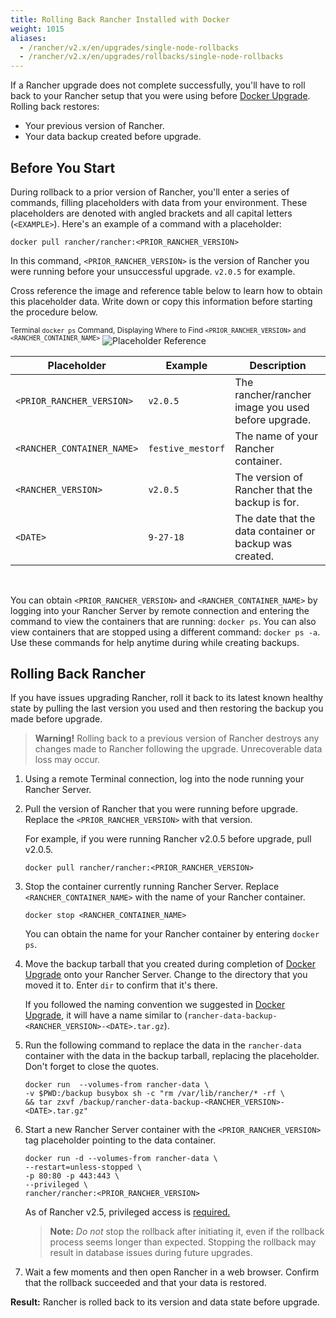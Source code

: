 ```yaml
---
title: Rolling Back Rancher Installed with Docker
weight: 1015
aliases:
  - /rancher/v2.x/en/upgrades/single-node-rollbacks
  - /rancher/v2.x/en/upgrades/rollbacks/single-node-rollbacks
---
```


If a Rancher upgrade does not complete successfully, you'll have to roll back to your Rancher setup that you were using before [Docker Upgrade]({{<baseurl>}}/rancher/v2.x/en/upgrades/upgrades/single-node-upgrade). Rolling back restores:

- Your previous version of Rancher.
- Your data backup created before upgrade.

## Before You Start

During rollback to a prior version of Rancher, you'll enter a series of commands, filling placeholders with data from your environment. These placeholders are denoted with angled brackets and all capital letters (`<EXAMPLE>`). Here's an example of a command with a placeholder:

```
docker pull rancher/rancher:<PRIOR_RANCHER_VERSION>
```

In this command, `<PRIOR_RANCHER_VERSION>` is the version of Rancher you were running before your unsuccessful upgrade. `v2.0.5` for example.

Cross reference the image and reference table below to learn how to obtain this placeholder data. Write down or copy this information before starting the procedure below.

<sup>Terminal `docker ps` Command, Displaying Where to Find `<PRIOR_RANCHER_VERSION>` and `<RANCHER_CONTAINER_NAME>`</sup>
![Placeholder Reference]({{<baseurl>}}/img/rancher/placeholder-ref-2.png)

| Placeholder                | Example                    | Description                                             |
| -------------------------- | -------------------------- | ------------------------------------------------------- |
| `<PRIOR_RANCHER_VERSION>`  | `v2.0.5`                   | The rancher/rancher image you used before upgrade.      |
| `<RANCHER_CONTAINER_NAME>` | `festive_mestorf`          | The name of your Rancher container.                     |
| `<RANCHER_VERSION>`        | `v2.0.5`                   | The version of Rancher that the backup is for.          |
| `<DATE>`                   | `9-27-18`                  | The date that the data container or backup was created. |
<br/>

You can obtain `<PRIOR_RANCHER_VERSION>` and `<RANCHER_CONTAINER_NAME>` by logging into your Rancher Server by remote connection and entering the command to view the containers that are running: `docker ps`. You can also view containers that are stopped using a different command: `docker ps -a`. Use these commands for help anytime during while creating backups.

## Rolling Back Rancher

If you have issues upgrading Rancher, roll it back to its latest known healthy state by pulling the last version you used and then restoring the backup you made before upgrade.

>**Warning!** Rolling back to a previous version of Rancher destroys any changes made to Rancher following the upgrade. Unrecoverable data loss may occur.

1. Using a remote Terminal connection, log into the node running your Rancher Server.

1. Pull the version of Rancher that you were running before upgrade. Replace the `<PRIOR_RANCHER_VERSION>` with that version.

    For example, if you were running Rancher v2.0.5 before upgrade, pull v2.0.5.

    ```
    docker pull rancher/rancher:<PRIOR_RANCHER_VERSION>
    ```

1. Stop the container currently running Rancher Server. Replace `<RANCHER_CONTAINER_NAME>` with the name of your Rancher container.

    ```
    docker stop <RANCHER_CONTAINER_NAME>
    ```
    You can obtain the name for your Rancher container by entering `docker ps`.

1. Move the backup tarball that you created during completion of [Docker Upgrade]({{<baseurl>}}/rancher/v2.x/en/upgrades/upgrades/single-node-upgrade/) onto your Rancher Server. Change to the directory that you moved it to. Enter `dir` to confirm that it's there.

    If you followed the naming convention we suggested in [Docker Upgrade]({{<baseurl>}}/rancher/v2.x/en/upgrades/upgrades/single-node-upgrade/), it will have a name similar to  (`rancher-data-backup-<RANCHER_VERSION>-<DATE>.tar.gz`).

1. Run the following command to replace the data in the `rancher-data` container with the data in the backup tarball, replacing the placeholder. Don't forget to close the quotes.

    ```
    docker run  --volumes-from rancher-data \
    -v $PWD:/backup busybox sh -c "rm /var/lib/rancher/* -rf \
    && tar zxvf /backup/rancher-data-backup-<RANCHER_VERSION>-<DATE>.tar.gz"
    ```

1. Start a new Rancher Server container with the `<PRIOR_RANCHER_VERSION>` tag placeholder pointing to the data container.
    ```
    docker run -d --volumes-from rancher-data \
    --restart=unless-stopped \
    -p 80:80 -p 443:443 \
    --privileged \
    rancher/rancher:<PRIOR_RANCHER_VERSION>
    ```
    As of Rancher v2.5, privileged access is [required.]({{<baseurl>}}/rancher/v2.x/en/installation/other-installation-methods/single-node-docker/#privileged-access-for-rancher-v2-5)
    
    >**Note:** _Do not_ stop the rollback after initiating it, even if the rollback process seems longer than expected. Stopping the rollback may result in database issues during future upgrades.

1.  Wait a few moments and then open Rancher in a web browser. Confirm that the rollback succeeded and that your data is restored.

**Result:** Rancher is rolled back to its version and data state before upgrade.
